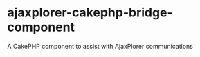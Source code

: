 ajaxplorer-cakephp-bridge-component
===================================

A CakePHP component to assist with AjaxPlorer communications